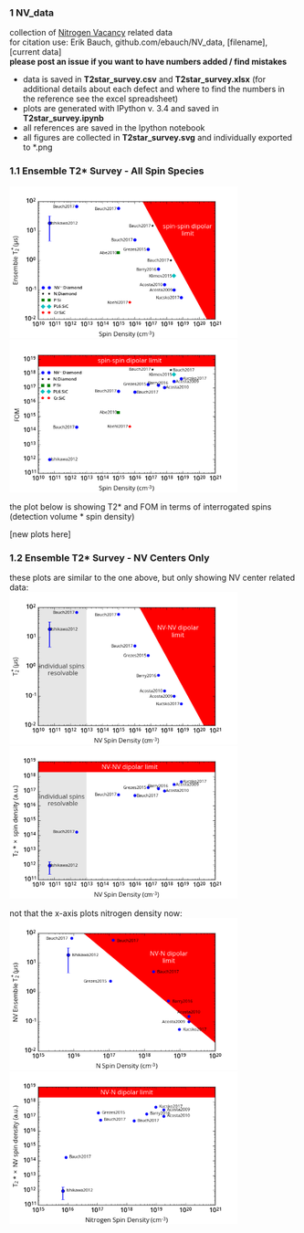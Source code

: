 ### 1 NV_data

collection of [Nitrogen Vacancy](https://en.wikipedia.org/wiki/Nitrogen-vacancy_center) related data  
for citation use: Erik Bauch, github.com/ebauch/NV_data, [filename], [current data]  
 **please post an issue if you want to have numbers added / find mistakes**

- data is saved in **T2star_survey.csv** and **T2star_survey.xlsx** (for additional details about each defect 
and where to find the numbers in the reference see the excel spreadsheet)
- plots are generated with IPython v. 3.4 and saved in **T2star_survey.ipynb**
- all references are saved in the Ipython notebook
- all figures are collected in **T2star_survey.svg** and individually exported to *.png

### 1.1 Ensemble T2&ast; Survey - All Spin Species

<img src="https://github.com/ebauch/NV_data/blob/master/T2star_survey_fig3.png" width=400px> <img src="https://github.com/ebauch/NV_data/blob/master/T2star_survey_fig3_fom.png" width=400px>

the plot below is showing T2* and FOM in terms of interrogated spins (detection volume * spin density)

[new plots here]

### 1.2 Ensemble T2&ast; Survey - NV Centers Only

these plots are similar to the one above, but only showing NV center related data:  
<img src="https://github.com/ebauch/NV_data/blob/master/T2star_survey_fig1.png" width=400px> <img src="https://github.com/ebauch/NV_data/blob/master/T2star_survey_fig1_fom.png" width=400px>

not that the x-axis plots nitrogen density now:  
<img src="https://github.com/ebauch/NV_data/blob/master/T2star_survey_fig2.png" width=400px> <img src="https://github.com/ebauch/NV_data/blob/master/T2star_survey_fig2_fom.png" width=400px>


